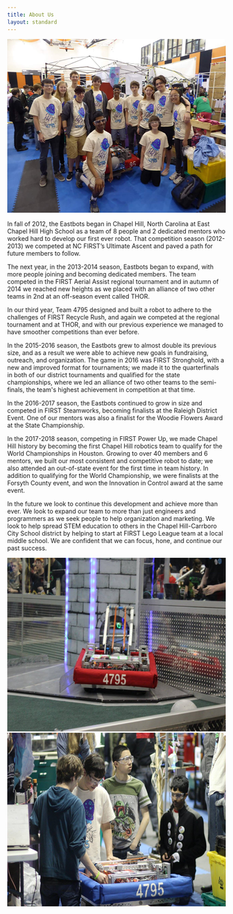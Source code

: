 ```yaml
---
title: About Us
layout: standard
---
```


<center>
<img src="/assets/about/team_photo_state_champs_2016.jpg" height="400" width="640">
</center>

<p></p>

In fall of 2012, the Eastbots began in Chapel Hill, North Carolina at East Chapel Hill High School as a team of 8 people and 2 dedicated mentors who worked hard to develop our first ever robot. That competition season (2012-2013) we competed at NC FIRST’s Ultimate Ascent and paved a path for future members to follow.

The next year, in the 2013-2014 season, Eastbots began to expand, with more people joining and becoming dedicated members. The team competed in the FIRST Aerial Assist regional tournament and in autumn of 2014 we reached new heights as we placed with an alliance of two other teams in 2nd at an off-season event called THOR.

In our third year, Team 4795 designed and built a robot to adhere to the challenges of FIRST Recycle Rush, and again we competed at the regional tournament and at THOR, and with our previous experience we managed to have smoother competitions than ever before.

In the 2015-2016 season, the Eastbots grew to almost double its previous size, and as a result we were able to achieve new goals in fundraising, outreach, and organization. The game in 2016 was FIRST Stronghold, with a new and improved format for tournaments; we made it to the quarterfinals in both of our district tournaments and qualified for the state championships, where we led an alliance of two other teams to the semi-finals, the team's highest achievement in competition at that time. 

In the 2016-2017 season, the Eastbots continued to grow in size and competed in FIRST Steamworks, becoming finalists at the Raleigh District Event. One of our mentors was also a finalist for the Woodie Flowers Award at the State Championship.

In the 2017-2018 season, competing in FIRST Power Up, we made Chapel Hill history by becoming the first Chapel Hill robotics team to qualify for the World Championships in Houston. Growing to over 40 members and 6 mentors, we built our most consistent and competitive robot to date; we also attended an out-of-state event for the first time in team history. In addition to qualifying for the World Championship, we were finalists at the Forsyth County event, and won the Innovation in Control award at the same event.

In the future we look to continue this development and achieve more than ever. We look to expand our team to more than just engineers and programmers as we seek people to help organization and marketing. We look to help spread STEM education to others in the Chapel Hill-Carrboro City School district by helping to start at FIRST Lego League team at a local middle school. We are confident that we can focus, hone, and continue our past success.

<center>
<img src="/assets/about/4thYearBot.jpg" height="400" width="640">
<img src="/assets/about/state_champs_robot_work.jpg" height="400" width="640">
</center>
